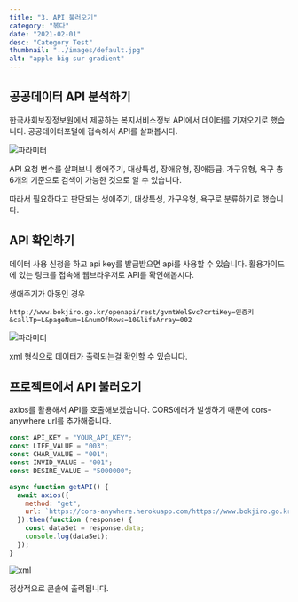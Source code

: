 ```yaml
---
title: "3. API 불러오기"
category: "볶다"
date: "2021-02-01"
desc: "Category Test"
thumbnail: "../images/default.jpg"
alt: "apple big sur gradient"
---
```


## 공공데이터 API 분석하기

한국사회보장정보원에서 제공하는 복지서비스정보 API에서 데이터를 가져오기로 했습니다. 공공데이터포털에 접속해서 API를 살펴봅시다.

![파라미터](/assets/2021-02-01-bokdda-3/Parameter.png)

API 요청 변수를 살펴보니
생애주기, 대상특성, 장애유형, 장애등급, 가구유형, 욕구 총 6개의 기준으로 검색이 가능한 것으로 알 수 있습니다.

따라서 필요하다고 판단되는 생애주기, 대상특성, 가구유형, 욕구로 분류하기로 했습니다.

## API 확인하기

데이터 사용 신청을 하고 api key를 발급받으면 api를 사용할 수 있습니다. 활용가이드에 있는 링크를 접속해 웹브라우저로 API를 확인해봅시다.

생애주기가 아동인 경우

```
http://www.bokjiro.go.kr/openapi/rest/gvmtWelSvc?crtiKey=인증키&callTp=L&pageNum=1&numOfRows=10&lifeArray=002
```

![파라미터](/assets/2021-02-01-bokdda-3/result.png)

xml 형식으로 데이터가 출력되는걸 확인할 수 있습니다.

## 프로젝트에서 API 불러오기

axios를 활용해서 API를 호출해보겠습니다.
CORS에러가 발생하기 때문에 cors-anywhere url를 추가해줍니다.

```js
const API_KEY = "YOUR_API_KEY";
const LIFE_VALUE = "003";
const CHAR_VALUE = "001";
const INVID_VALUE = "001";
const DESIRE_VALUE = "5000000";

async function getAPI() {
  await axios({
    method: "get",
    url: `https://cors-anywhere.herokuapp.com/https://www.bokjiro.go.kr/openapi/rest/gvmtWelSvc?crtiKey=${API_KEY}&callTp=L&pageNum=1&numOfRows=100&lifeArray=${LIFE_VALUE}&charTrgterArray=${CHAR_VALUE}&trgterIndvdlArray=${INDVD_VALUE}&desireArray=${DESIRE_VALUE}`,
  }).then(function (response) {
    const dataSet = response.data;
    console.log(dataSet);
  });
}
```

![xml](/assets/2021-02-01-bokdda-3/xml.png)

정상적으로 콘솔에 출력됩니다.
